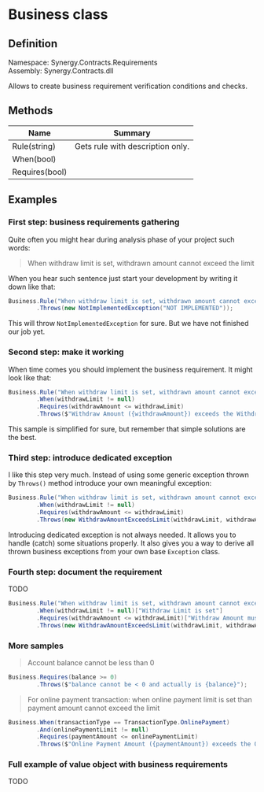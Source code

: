 ﻿# Business class

## Definition

Namespace: Synergy.Contracts.Requirements<br/>
Assembly: Synergy.Contracts.dll

Allows to create business requirement verification conditions and checks.

## Methods

| Name | Summary |
|------|---------|
| Rule(string) | Gets rule with description only. |
| When(bool) |  |
| Requires(bool) |  |

## Examples

### First step: business requirements gathering

Quite often you might hear during analysis phase of your project such words:

> When withdraw limit is set, withdrawn amount cannot exceed the limit

When you hear such sentence just start your development by writing it down like that:

``` csharp
Business.Rule("When withdraw limit is set, withdrawn amount cannot exceed the limit")
        .Throws(new NotImplementedException("NOT IMPLEMENTED"));
```

This will throw `NotImplementedException` for sure. But we have not finished our job yet.

### Second step: make it working

When time comes you should implement the business requirement. It might look like that:

``` csharp
Business.Rule("When withdraw limit is set, withdrawn amount cannot exceed the limit")
        .When(withdrawLimit != null)
        .Requires(withdrawAmount <= withdrawLimit)
        .Throws($"Withdraw Amount ({withdrawAmount}) exceeds the Withdraw Limit ({withdrawLimit})");
```

This sample is simplified for sure, but remember that simple solutions are the best.

### Third step: introduce dedicated exception

I like this step very much. Instead of using some generic exception thrown by `Throws()` method introduce your own meaningful exception:

``` csharp
Business.Rule("When withdraw limit is set, withdrawn amount cannot exceed the limit")
        .When(withdrawLimit != null)
        .Requires(withdrawAmount <= withdrawLimit)
        .Throws(new WithdrawAmountExceedsLimit(withdrawLimit, withdrawAmount));
```

Introducing dedicated exception is not always needed. It allows you to handle (catch) some situations properly. It also gives you a way to derive all thrown business exceptions from your own base `Exception` class.

### Fourth step: document the requirement

TODO

``` csharp
Business.Rule("When withdraw limit is set, withdrawn amount cannot exceed the limit")
        .When(withdrawLimit != null)["Withdraw Limit is set"]
        .Requires(withdrawAmount <= withdrawLimit)["Withdraw Amount must be <= to Withdraw Limit"]
        .Throws(new WithdrawAmountExceedsLimit(withdrawLimit, withdrawAmount));
```

### More samples

> Account balance cannot be less than 0

``` csharp
Business.Requires(balance >= 0)
        .Throws($"balance cannot be < 0 and actually is {balance}");
```

> For online payment transaction: when online payment limit is set than payment amount cannot exceed the limit

``` csharp
Business.When(transactionType == TransactionType.OnlinePayment)
        .And(onlinePaymentLimit != null)
        .Requires(paymentAmount <= onlinePaymentLimit)
        .Throws($"Online Payment Amount ({paymentAmount}) exceeds the Online Payment Limit ({onlinePaymentLimit})");
```

### Full example of value object with business requirements

TODO

